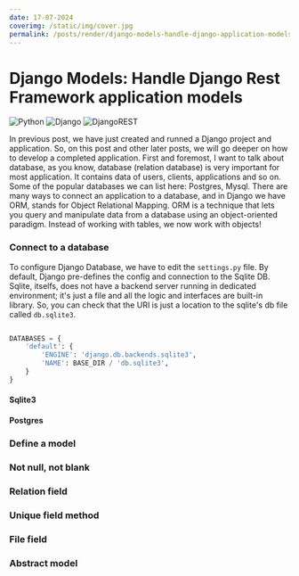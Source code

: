 ```yaml
---
date: 17-07-2024
coverimg: /static/img/cover.jpg
permalink: /posts/render/django-models-handle-django-application-models
---
```


# Django Models: Handle Django Rest Framework application models

![Python](https://img.shields.io/badge/python-3670A0?style=for-the-badge&logo=python&logoColor=ffdd54)
![Django](https://img.shields.io/badge/django-%23092E20.svg?style=for-the-badge&logo=django&logoColor=white)
![DjangoREST](https://img.shields.io/badge/DJANGO-REST-ff1709?style=for-the-badge&logo=django&logoColor=white&color=ff1709&labelColor=gray)

In previous post, we have just created and runned a Django project and application. So, on this post and other later posts, we will go deeper on how to develop a completed application. First and foremost, I want to talk about database, as you know, database (relation database) is very important for most application. It contains data of users, clients, applications and so on. Some of the popular databases we can list here: Postgres, Mysql. There are many ways to connect an application to a database, and in Django we have ORM, stands for Object Relational Mapping. ORM is a technique that lets you query and manipulate data from a database using an object-oriented paradigm. Instead of working with tables, we now work with objects!

### Connect to a database
To configure Django Database, we have to edit the `settings.py` file. By default, Django pre-defines the config and connection to the Sqlite DB. Sqlite, itselfs, does not have a backend server running in dedicated environment; it's just a file and all the logic and interfaces are built-in library. So, you can check that the URI is just a location to the sqlite's db file called `db.sqlite3`.

```python

DATABASES = {
    'default': {
        'ENGINE': 'django.db.backends.sqlite3',
        'NAME': BASE_DIR / 'db.sqlite3',
    }
}

```

#### Sqlite3
#### Postgres
### Define a model
### Not null, not blank
### Relation field
### Unique field method
### File field
### Abstract model
